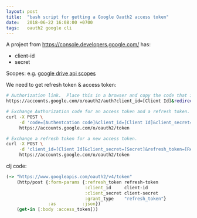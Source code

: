 ```yaml
---
layout: post
title:  "bash script for getting a Google Oauth2 access token"
date:   2018-06-22 16:08:00 +0700
tags:   oauth2 google cli
---
```

A project from https://console.developers.google.com/ has:
  + client-id
  + secret

Scopes: e.g. [google drive api scopes](https://developers.google.com/drive/api/v3/about-auth#what_scope_or_scopes_does_my_app_need)

We need to get refresh token & access token:
```sh
# Authorization link.  Place this in a browser and copy the code that is returned after you accept the scopes.
https://accounts.google.com/o/oauth2/auth?client_id=[Client Id]&redirect_uri=urn:ietf:wg:oauth:2.0:oob&scope=[Scopes]&response_type=code

# Exchange Authorization code for an access token and a refresh token.
curl -X POST \
     -d 'code=[Authentcation code]&client_id=[Client Id]&client_secret=[Secret]&redirect_uri=urn:ietf:wg:oauth:2.0:oob&grant_type=authorization_code' \
     https://accounts.google.com/o/oauth2/token

# Exchange a refresh token for a new access token.
curl -X POST \
     -d 'client_id=[Client Id]&client_secret=[Secret]&refresh_token=[Refresh token]&grant_type=refresh_token' \
     https://accounts.google.com/o/oauth2/token
```

clj code:
```clj
(-> "https://www.googleapis.com/oauth2/v4/token"
    (http/post {:form-params {:refresh_token refresh-token
                              :client_id     client-id
                              :client_secret client-secret
                              :grant_type    "refresh_token"}
                :as          :json})
    (get-in [:body :access_token]))
```
